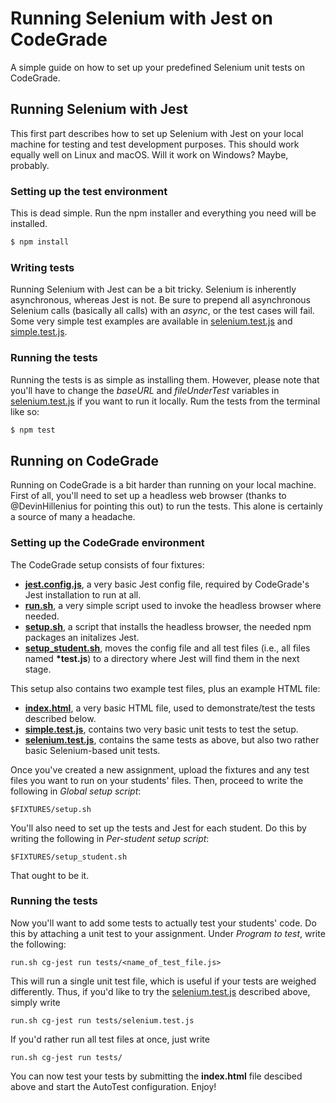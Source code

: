 # Running Selenium with Jest on CodeGrade

A simple guide on how to set up your predefined Selenium unit tests on CodeGrade.

## Running Selenium with Jest

This first part describes how to set up Selenium with Jest on your local machine for testing and test development purposes. This should work equally well on Linux and macOS. Will it work on Windows? Maybe, probably.

### Setting up the test environment

This is dead simple. Run the npm installer and everything you need will be installed.

```bash
$ npm install
```

### Writing tests

Running Selenium with Jest can be a bit tricky. Selenium is inherently asynchronous, whereas Jest is not. Be sure to prepend all asynchronous Selenium calls (basically all calls) with an *async*, or the test cases will fail. Some very simple test examples are available in [selenium.test.js](selenium.test.js) and [simple.test.js](simple.test.js). 

### Running the tests

Running the tests is as simple as installing them. However, please note that you'll have to change the *baseURL* and *fileUnderTest* variables in [selenium.test.js](selenium.test.js) if you want to run it locally. Rum the tests from the terminal like so:

```bash
$ npm test
```


## Running on CodeGrade

Running on CodeGrade is a bit harder than running on your local machine. First of all, you'll need to set up a headless web browser (thanks to @DevinHillenius for pointing this out) to run the tests. This alone is certainly a source of many a headache.

### Setting up the CodeGrade environment

The CodeGrade setup consists of four fixtures:

- **[jest.config.js](jest.config.js)**, a very basic Jest config file, required by CodeGrade's Jest installation to run at all.
- **[run.sh](run.sh)**, a very simple script used to invoke the headless browser where needed.
- **[setup.sh](setup.sh)**, a script that installs the headless browser, the needed npm packages an initalizes Jest.
- **[setup_student.sh](setup_student.sh)**, moves the config file and all test files (i.e., all files named __*test.js__) to a directory where Jest will find them in the next stage.

This setup also contains two example test files, plus an example HTML file:

- **[index.html](index.html)**, a very basic HTML file, used to demonstrate/test the tests described below.
- **[simple.test.js](simple.test.js)**, contains two very basic unit tests to test the setup.
- **[selenium.test.js](selenium.test.js)**, contains the same tests as above, but also two rather basic Selenium-based unit tests.

Once you've created a new assignment, upload the fixtures and any test files you want to run on your students' files. Then, proceed to write the following in *Global setup script*:

```
$FIXTURES/setup.sh
```

You'll also need to set up the tests and Jest for each student. Do this by writing the following in *Per-student setup script*:

```
$FIXTURES/setup_student.sh
```

That ought to be it.

### Running the tests

Now you'll want to add some tests to actually test your students' code. Do this by attaching a unit test to your assignment. Under *Program to test*, write the following:

```
run.sh cg-jest run tests/<name_of_test_file.js>
```

This will run a single unit test file, which is useful if your tests are weighed differently. Thus, if you'd like to try the [selenium.test.js](selenium.test.js) described above, simply write

```
run.sh cg-jest run tests/selenium.test.js
```

If you'd rather run all test files at once, just write

```
run.sh cg-jest run tests/
```

You can now test your tests by submitting the **index.html** file descibed above and start the AutoTest configuration. Enjoy!
